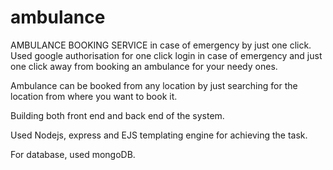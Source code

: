 # ambulance
AMBULANCE BOOKING SERVICE in case of emergency by just one click. 
Used google authorisation for one click login in case of emergency and just one click away from booking an ambulance
for your needy ones.

Ambulance can be booked from any location by just searching for the location from where you want to book it.

Building both front end and back end of the system.

Used Nodejs, express and EJS templating engine for achieving the task.

For database, used mongoDB.
